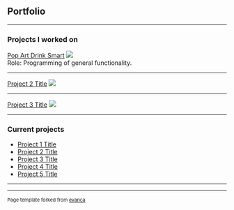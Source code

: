 ## Portfolio

---

### Projects I worked on

[Pop Art Drink Smart](https://play.google.com/store/apps/details?id=com.PISMOInkubator.PopArtDrinkSmart)
<img src="https://play-lh.googleusercontent.com/kdPzTLNWQAfkTcIqMZHERgxkUMTs9OwJ-ISn3j4x3Vev8kbDXFvWYGG3616RveZLLGI=s180-rw"/>
<br>
Role: Programming of general functionality.

---
[Project 2 Title](/pdf/sample_presentation.pdf)
<img src="images/dummy_thumbnail.jpg?raw=true"/>

---
[Project 3 Title](http://example.com/)
<img src="images/dummy_thumbnail.jpg?raw=true"/>

---

### Current projects

- [Project 1 Title](http://example.com/)
- [Project 2 Title](http://example.com/)
- [Project 3 Title](http://example.com/)
- [Project 4 Title](http://example.com/)
- [Project 5 Title](http://example.com/)

---




---
<p style="font-size:11px">Page template forked from <a href="https://github.com/evanca/quick-portfolio">evanca</a></p>
<!-- Remove above link if you don't want to attibute -->
